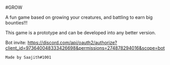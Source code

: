 #GROW

A fun game based on growing your creatures, and battling to earn big bounties!!!

This game is a prototype and can be developed into any better version.

Bot invite: https://discord.com/api/oauth2/authorize?client_id=973640048333426698&permissions=274878294016&scope=bot

`Made by Saajith#1001`

